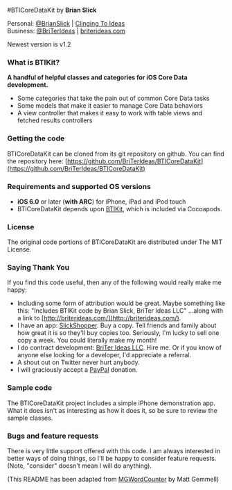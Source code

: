 #BTICoreDataKit
by **Brian Slick**

Personal: [@BrianSlick](http://twitter.com/BrianSlick) | [Clinging To Ideas](http://clingingtoideas.blogspot.com)  
Business: [@BriTerIdeas](http://twitter.com/BriTerIdeas) | [briterideas.com](http://briterideas.com)

Newest version is v1.2

### What is BTIKit?

**A handful of helpful classes and categories for iOS Core Data development.**

- Some categories that take the pain out of common Core Data tasks
- Some models that make it easier to manage Core Data behaviors
- A view controller that makes it easy to work with table views and fetched results controllers

### Getting the code

BTICoreDataKit can be cloned from its git repository on github. You can find the repository here: [https://github.com/BriTerIdeas/BTICoreDataKit](https://github.com/BriTerIdeas/BTICoreDataKit)

### Requirements and supported OS versions

- **iOS 6.0** or later (**with ARC**) for iPhone, iPad and iPod touch
- BTICoreDataKit depends upon [BTIKit](http://github.com/BriTerIdeas/BTIKit), which is included via Cocoapods.

### License

The original code portions of BTICoreDataKit are distributed under The MIT License.

### Saying Thank You

If you find this code useful, then any of the following would really make me happy:

- Including some form of attribution would be great. Maybe something like this:
"Includes BTIKit code by Brian Slick, BriTer Ideas LLC"
...along with a link to [http://briterideas.com/](http://briterideas.com/).
- I have an app: [SlickShopper](https://itunes.apple.com/us/app/slickshopper-2/id434077651?mt=8). Buy a copy. Tell friends and family about how great it is so they'll buy copies too. Seriously, I'm lucky to sell one copy a week. You could literally make my month!
- I do contract development: [BriTer Ideas LLC](http://www.briterideas.com/services.shtml). Hire me. Or if you know of anyone else looking for a developer, I'd appreciate a referral.
- A shout out on Twitter never hurt anybody.
- I will graciously accept a [PayPal](http://bit.ly/AW4Cc) donation.

### Sample code

The BTICoreDataKit project includes a simple iPhone demonstration app. What it does isn't as interesting as how it does it, so be sure to review the sample classes.

### Bugs and feature requests

There is very little support offered with this code. I am always interested in better ways of doing things, so I'll be happy to consider feature requests. (Note, "consider" doesn't mean I will do anything).

(This README has been adapted from [MGWordCounter](https://github.com/mattgemmell/MGWordCounter) by Matt Gemmell)
